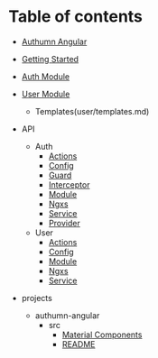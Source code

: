 # Table of contents

* [Authumn Angular](README.md)
* [Getting Started](introduction/README.md)
* [Auth Module](auth/README.md)
* [User Module](user/README.md)
  * Templates(user/templates.md)
* API 
  * Auth 
    * [Actions](api/auth/modules/_auth_actions_.md)
    * [Config](api/auth/modules/_auth_config_.md)
    * [Guard](api/auth/modules/_auth_guard_.md)
    * [Interceptor](api/auth/modules/_auth_interceptor_.md)
    * [Module](api/auth/modules/_auth_module_.md)
    * [Ngxs](api/auth/modules/_auth_ngxs_.md)
    * [Service](api/auth/modules/_auth_service_.md)
    * [Provider](api/auth/modules/_auth_provider_.md)
  * User 
    * [Actions](api/user/modules/_user_actions_.md)
    * [Config](api/user/modules/_user_config_.md)
    * [Module](api/user/modules/_user_module_.md)
    * [Ngxs](api/user/modules/_user_ngxs_.md)
    * [Service](api/user/modules/_services_user_service_.md)
   
* projects
  * authumn-angular
    * src
      * [Material Components](projects/authumn-angular/src/material.md)
      * [README](projects/authumn-angular/src/user.md)

